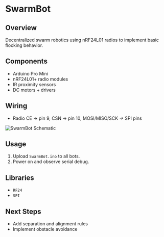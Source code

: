 # SwarmBot

## Overview
Decentralized swarm robotics using nRF24L01 radios to implement basic flocking behavior.

## Components
- Arduino Pro Mini  
- nRF24L01+ radio modules  
- IR proximity sensors  
- DC motors + drivers  

## Wiring
- Radio CE → pin 9, CSN → pin 10, MOSI/MISO/SCK → SPI pins  

![SwarmBot Schematic](schematics/SwarmBot_schematic.png)

## Usage
1. Upload `SwarmBot.ino` to all bots.  
2. Power on and observe serial debug.

## Libraries
- `RF24`  
- `SPI`  

## Next Steps
- Add separation and alignment rules  
- Implement obstacle avoidance  
